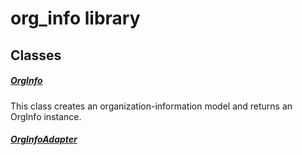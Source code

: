 



# org_info library











## Classes

##### [OrgInfo](../models_organization_org_info/OrgInfo-class.md)



This class creates an organization-information model and returns an OrgInfo instance.


##### [OrgInfoAdapter](../models_organization_org_info/OrgInfoAdapter-class.md)



















